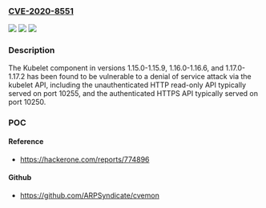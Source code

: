### [CVE-2020-8551](https://cve.mitre.org/cgi-bin/cvename.cgi?name=CVE-2020-8551)
![](https://img.shields.io/static/v1?label=Product&message=Kubernetes&color=blue)
![](https://img.shields.io/static/v1?label=Version&message=%3C%20v1.17.3%20&color=brighgreen)
![](https://img.shields.io/static/v1?label=Vulnerability&message=CWE-789%20Uncontrolled%20Memory%20Allocation&color=brighgreen)

### Description

The Kubelet component in versions 1.15.0-1.15.9, 1.16.0-1.16.6, and 1.17.0-1.17.2 has been found to be vulnerable to a denial of service attack via the kubelet API, including the unauthenticated HTTP read-only API typically served on port 10255, and the authenticated HTTPS API typically served on port 10250.

### POC

#### Reference
- https://hackerone.com/reports/774896

#### Github
- https://github.com/ARPSyndicate/cvemon

